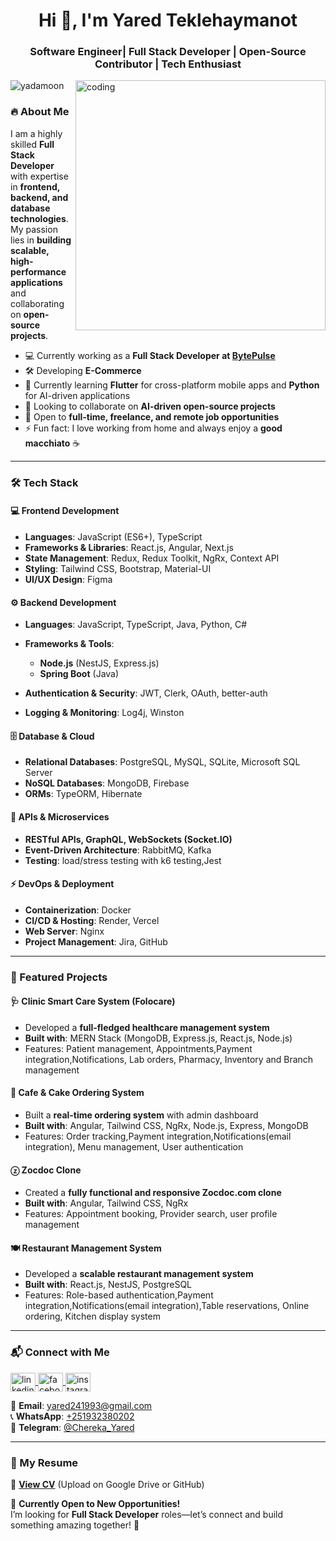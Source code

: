 <h1 align="center">Hi 👋, I'm Yared Teklehaymanot</h1>
<h3 align="center">Software Engineer| Full Stack Developer | Open-Source Contributor | Tech Enthusiast</h3>

<img align="right" alt="coding" width="400" src="https://cdn.dribbble.com/users/1162077/screenshots/3848914/programmer.gif"/>

<p align="left"> 
  <img src="https://komarev.com/ghpvc/?username=yadamoon&label=Profile%20views&color=0e75b6&style=flat" alt="yadamoon" /> 
</p>

### 🔥 About Me  
I am a highly skilled **Full Stack Developer** with expertise in **frontend, backend, and database technologies**. My passion lies in **building scalable, high-performance applications** and collaborating on **open-source projects**.  

- 💻 Currently working as a **Full Stack Developer at [BytePulse](https://bytepulse.et)**  
- 🛠️ Developing **E-Commerce**  
- 🌱 Currently learning **Flutter** for cross-platform mobile apps and **Python** for AI-driven applications  
- 👯 Looking to collaborate on **AI-driven open-source projects**  
- 🤝 Open to **full-time, freelance, and remote job opportunities**  
- ⚡ Fun fact: I love working from home and always enjoy a **good macchiato** ☕  

---

### 🛠️ Tech Stack  

#### **💻 Frontend Development**  
- **Languages**: JavaScript (ES6+), TypeScript  
- **Frameworks & Libraries**: React.js, Angular, Next.js  
- **State Management**: Redux, Redux Toolkit, NgRx, Context API  
- **Styling**: Tailwind CSS, Bootstrap, Material-UI  
- **UI/UX Design**: Figma  

#### **⚙️ Backend Development**  
- **Languages**: JavaScript, TypeScript, Java, Python, C#  
- **Frameworks & Tools**:  
  - **Node.js** (NestJS, Express.js)  
  - **Spring Boot** (Java)  

- **Authentication & Security**: JWT, Clerk, OAuth, better-auth  
- **Logging & Monitoring**: Log4j, Winston  

#### **🗄️ Database & Cloud**  
- **Relational Databases**: PostgreSQL, MySQL, SQLite, Microsoft SQL Server  
- **NoSQL Databases**: MongoDB, Firebase  
- **ORMs**: TypeORM, Hibernate  

#### **🔗 APIs & Microservices**  
- **RESTful APIs, GraphQL, WebSockets (Socket.IO)**  
- **Event-Driven Architecture**: RabbitMQ, Kafka
- **Testing**: load/stress testing with k6 testing,Jest 
#### **⚡ DevOps & Deployment**  
- **Containerization**: Docker  
- **CI/CD & Hosting**: Render, Vercel  
- **Web Server**: Nginx  
- **Project Management**: Jira, GitHub  

---

### 🚀 Featured Projects  

#### **🩺 Clinic Smart Care System (Folocare)**  
- Developed a **full-fledged healthcare management system**  
- **Built with**: MERN Stack (MongoDB, Express.js, React.js, Node.js)  
- Features: Patient management, Appointments,Payment integration,Notifications, Lab orders, Pharmacy, Inventory and Branch management

#### **🍰 Cafe & Cake Ordering System**  
- Built a **real-time ordering system** with admin dashboard  
- **Built with**: Angular, Tailwind CSS, NgRx, Node.js, Express, MongoDB  
- Features: Order tracking,Payment integration,Notifications(email integration), Menu management, User authentication  

#### **ⓩ Zocdoc Clone**  
- Created a **fully functional and responsive Zocdoc.com clone**  
- **Built with**: Angular, Tailwind CSS, NgRx  
- Features: Appointment booking, Provider search, user profile management

#### **🍽️ Restaurant Management System**  
- Developed a **scalable restaurant management system**  
- **Built with**: React.js, NestJS, PostgreSQL  
- Features: Role-based authentication,Payment integration,Notifications(email integration),Table reservations, Online ordering, Kitchen display system  

---

### 📬 Connect with Me  
<p align="left">
  <a href="https://linkedin.com/in/yared-teklehaymanot" target="_blank">
    <img align="center" src="https://raw.githubusercontent.com/rahuldkjain/github-profile-readme-generator/master/src/images/icons/Social/linked-in-alt.svg" alt="linkedin" height="30" width="40"/>
  </a>
  <a href="https://fb.com/chereka-yared" target="_blank">
    <img align="center" src="https://raw.githubusercontent.com/rahuldkjain/github-profile-readme-generator/master/src/images/icons/Social/facebook.svg" alt="facebook" height="30" width="40"/>
  </a>
  <a href="https://instagram.com/its-yared" target="_blank">
    <img align="center" src="https://raw.githubusercontent.com/rahuldkjain/github-profile-readme-generator/master/src/images/icons/Social/instagram.svg" alt="instagram" height="30" width="40"/>
  </a>
</p>  

📩 **Email**: [yared241993@gmail.com](mailto:yared241993@gmail.com)  
📞 **WhatsApp**: [+251932380202](https://wa.me/251932380202)  
📣 **Telegram**: [@Chereka_Yared](https://t.me/Chereka_Yared)  

---

### 📜 My Resume  
📄 **[View CV](https://your-cv-link-here.com)** (Upload on Google Drive or GitHub)  

💼 **Currently Open to New Opportunities!**  
I’m looking for **Full Stack Developer** roles—let’s connect and build something amazing together! 🚀  
